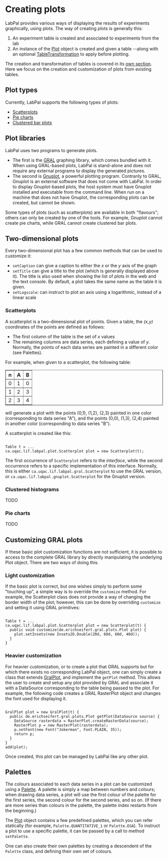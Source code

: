# Creating plots

LabPal provides various ways of displaying the results of experiments graphically, using plots. The way of creating plots is generally this:

1. An experiment table is created and associated to experiments from the lab
2. An instance of the [Plot](/doc/ca/uqac/lif/labpal/plot/Plot.html) object is created and given a table --along with an optional [TableTransformation](/doc/ca/uqac/lif/labpal/table/TableTransformation.html) to apply before plotting.

The creation and transformation of tables is covered in its [own section](tables.html). Here we focus on the creation and customization of plots from existing tables.

## Plot types

Currently, LabPal supports the following types of plots:

- [Scatterplots](#scatterplot)
- [Pie charts](#piechart)
- [Clustered bar plots](#clusteredhistogram)

## Plot libraries

LabPal uses two programs to generate plots.

- The first is the [GRAL](http://trac.erichseifert.de/gral/) graphing library, which comes bundled with it. When using GRAL-based plots, LabPal is stand-alone and does not require any external programs to display the generated pictures.
- The second is [Gnuplot](http://gnuplot.info), a powerful plotting program. Contrarily to GRAL, Gnuplot is an external software that does not come with LabPal. In order to display Gnuplot-based plots, the host system must have Gnuplot installed and executable from the command line. When run on a machine that does not have Gnuplot, the corresponding plots can be created, but cannot be shown.

Some types of plots (such as scatterplots) are available in both "flavours"; others can only be created by one of the tools. For example, Gnuplot cannot create pie charts, while GRAL cannot create clustered bar plots.

## Two-dimensional plots

Every two-dimensional plot has a few common methods that can be used to customize it:

- `setCaption` can give a caption to either the *x* or the *y* axis of the graph
- `setTitle` can give a title to the plot (which is generally displayed above it). The title is also used when showing the list of plots in the web and the text console. By default, a plot takes the same name as the table it is given.
- `setLogscale`: can instruct to plot an axis using a logarithmic, instead of a linear scale

### Scatterplots

A scatterplot is a two-dimensional plot of points. Given a table, the *(x,y)* coordinates of the points are defined as follows:

- The first column of the table is the set of *x* values
- The remaining columns are data series, each defining a value of *y*. Normally, the points of each data series are painted in a different color (see Palettes).

For example, when given to a scatterplot, the following table:

<table border="1">
<tr><th>n</th><th>A</th><th>B</th></tr>
<tr><td>0</td><td>1</td><td>0</td></tr>
<tr><td>1</td><td>2</td><td>3</td></tr>
<tr><td>2</td><td>3</td><td>4</td></tr>
</table>

will generate a plot with the points (0,1), (1,2), (2,3) painted in one color (corresponding to data series "A"), and the points (0,0), (1,3), (2,4) painted in another color (corresponding to data series "B").

A scatterplot is created like this:

<pre><code>
Table t = ...
ca.uqac.lif.labpal.plot.Scatterplot plot = new Scatterplot(t);
</code></pre>

The first occurrence of `Scatterplot` refers to the *interface*, while the second occurrence refers to a specific implementation of this interface. Normally, this is either `ca.uqac.lif.labpal.gral.Scatterplot` to use the GRAL version, or `ca.uqac.lif.labpal.gnuplot.Scatterplot` for the Gnuplot version.

### Clustered histograms

TODO

### Pie charts

TODO

## Customizing GRAL plots

If these basic plot customization functions are not sufficient, it is possible to access to the complete GRAL library by directly manipulating the underlying Plot object. There are two ways of doing this.

### Light customization

If the basic plot is correct, but one wishes simply to perform some "touching up", a simple way is to override the `customize` method. For example, the Scatterplot class does not provide a way of changing the border width of the plot; however, this can be done by overriding `customize` and setting it using GRAL primitives:

<pre><code>
Table t = ...
ca.uqac.lif.labpal.plot.Scatterplot plot = new Scatterplot(t) {
  public void customize(de.erichseifert.gral.plots.Plot plot) {
    plot.setInsets(new Insets2D.Double(20d, 60d, 60d, 40d));
  }
}
</code></pre>

### Heavier customization

For heavier customization, or to create a plot that GRAL supports but for which there exists no corresponding LabPal object, one can simply create a class that extends [GralPlot](/doc/ca/uqac/lif/labpal/plot/gral/GralPlot.html), and implement the `getPlot` method. This allows the user to create and setup any plot provided by GRAL and associate it with a DataSource corresponding to the table being passed to the plot. For example, the following code creates a GRAL RasterPlot object and changes the font used for displaying it.

<pre><code>
GralPlot plot = new GralPlot(t) {
  public de.erichseifert.gral.plots.Plot getPlot(DataSource source) {
    DataSource rasterdata = RasterPlot.createRasterData(source);
    RasterPlot p = new RasterPlot(rasterdata);
    p.setFont(new Font("Jokerman", Font.PLAIN, 35));
    return p;
  }
}
add(plot);
</code></pre>

Once created, this plot can be managed by LabPal like any other plot.

## Palettes

The colours associated to each data series in a plot can be customized using a [Palette](/doc/ca/uqac/lif/labpal/plot/Palette.html). A palette is simply a map between numbers and colours; when drawing data series, a plot will use the first colour of the palette for the first series, the second colour for the second series, and so on. (If there are more series than colours in the palette, the palette index restarts from the beginning.)

The [Plot](/doc/ca/uqac/lif/labpal/plot/Plot.html) object contains a few predefined palettes, which you can refer statically (for example, `Palette.QUANTITATIVE_1` or `Palette.EGA`). To instruct a plot to use a specific palette, it can be passed by a call to method `setPalette`.

One can also create their own palettes by creating a descendent of the `Palette` class, and defining their own set of colours.

<!-- :wrap=soft:mode=markdown: -->